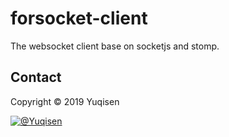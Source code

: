 # forsocket-client
 
The websocket client base on socketjs and stomp.


## Contact
Copyright © 2019 Yuqisen

[![@Yuqisen](https://img.shields.io/badge/github-Yuqisen-green.svg)](https://github.com/Yuqisen)
